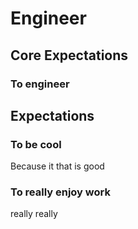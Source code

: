 # Engineer

## Core Expectations

### To engineer

## Expectations

### To be cool

Because it that is good

### To really enjoy work

really really